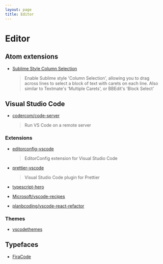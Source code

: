```yaml
---
layout: page
title: Editor
---
```


# Editor

## Atom extensions

- [Sublime Style Column Selection](https://atom.io/packages/sublime-style-column-selection)
  > Enable Sublime style 'Column Selection', allowing you to drag across lines to select a block of text with carets on each line.
  > Also similar to Textmate's 'Multiple Carets', or BBEdit's 'Block Select'

## Visual Studio Code

- [codercom/code-server](https://github.com/codercom/code-server)

  > Run VS Code on a remote server

### Extensions

- [editorconfig-vscode](https://github.com/editorconfig/editorconfig-vscode)

  > EditorConfig extension for Visual Studio Code

- [prettier-vscode](https://github.com/prettier/prettier-vscode)

  > Visual Studio Code plugin for Prettier

- [typescript-hero](https://github.com/buehler/typescript-hero)

- [Microsoft/vscode-recipes](https://github.com/Microsoft/vscode-recipes)

- [planbcoding/vscode-react-refactor](https://github.com/planbcoding/vscode-react-refactor)

### Themes

- [vscodethemes](https://vscodethemes.com/)

## Typefaces

- [FiraCode](https://github.com/tonsky/FiraCode)
